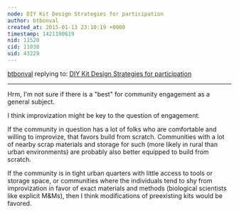 ```yaml
---
node: DIY Kit Design Strategies for participation
author: btbonval
created_at: 2015-01-13 23:10:19 +0000
timestamp: 1421190619
nid: 11520
cid: 11038
uid: 43229
---
```




[btbonval](../profile/btbonval) replying to: [DIY Kit Design Strategies for participation](../notes/liz/01-13-2015/diy-kit-design-strategies-for-participation)

----
Hrm, I'm not sure if there is a "best" for community engagement as a general subject.

I think improvization might be key to the question of engagement.

If the community in question has a lot of folks who are comfortable and willing to improvize, that favors build from scratch. Communities with a lot of nearby scrap materials and storage for such (more likely in rural than urban environments) are probably also better equipped to build from scratch.

If the community is in tight urban quarters with little access to tools or storage space, or communities where the individuals tend to shy from improvization in favor of exact materials and methods (biological scientists like explicit M&Ms), then I think modifications of preexisting kits would be favored.